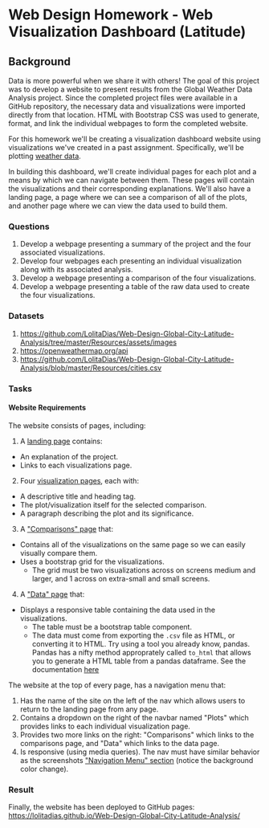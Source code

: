 # Web Design Homework - Web Visualization Dashboard (Latitude)

## Background

Data is more powerful when we share it with others! The goal of this project was to develop a website to present results from the Global Weather Data Analysis project. Since the completed project files were available in a GitHub repository, the necessary data and visualizations were imported directly from that location. HTML with Bootstrap CSS was used to generate, format, and link the individual webpages to form the completed website.

For this homework we'll be creating a visualization dashboard website using visualizations we've created in a past assignment. Specifically, we'll be plotting [weather data](Resources/cities.csv).

In building this dashboard, we'll create individual pages for each plot and a means by which we can navigate between them. These pages will contain the visualizations and their corresponding explanations. We'll also have a landing page, a page where we can see a comparison of all of the plots, and another page where we can view the data used to build them.

### Questions

1. Develop a webpage presenting a summary of the project and the four associated visualizations.
2. Develop four webpages each presenting an individual visualization along with its associated analysis.
3. Develop a webpage presenting a comparison of the four visualizations.
4. Develop a webpage presenting a table of the raw data used to create the four visualizations.

### Datasets
1. https://github.com/LolitaDias/Web-Design-Global-City-Latitude-Analysis/tree/master/Resources/assets/images
2. https://openweathermap.org/api
3. https://github.com/LolitaDias/Web-Design-Global-City-Latitude-Analysis/blob/master/Resources/cities.csv

### Tasks

#### Website Requirements

The website consists of pages, including:

1. A [landing page](#landing-page) contains:
  * An explanation of the project.
  * Links to each visualizations page.
2. Four [visualization pages](#visualization-pages), each with:
  * A descriptive title and heading tag.
  * The plot/visualization itself for the selected comparison.
  * A paragraph describing the plot and its significance.
3. A ["Comparisons" page](#comparisons-page) that:
  * Contains all of the visualizations on the same page so we can easily visually compare them.
  * Uses a bootstrap grid for the visualizations.
    * The grid must be two visualizations across on screens medium and larger, and 1 across on extra-small and small screens.
4. A ["Data" page](#data-page) that:
  * Displays a responsive table containing the data used in the visualizations.
    * The table must be a bootstrap table component.
    * The data must come from exporting the `.csv` file as HTML, or converting it to HTML. Try using a tool you already know, pandas. Pandas has a nifty method approprately called `to_html` that allows you to generate a HTML table from a pandas dataframe. See the documentation [here](https://pandas.pydata.org/pandas-docs/version/0.17.0/generated/pandas.DataFrame.to_html.html)

The website at the top of every page, has a navigation menu that:

1. Has the name of the site on the left of the nav which allows users to return to the landing page from any page.
2. Contains a dropdown on the right of the navbar named "Plots" which provides links to each individual visualization page.
3. Provides two more links on the right: "Comparisons" which links to the comparisons page, and "Data" which links to the data page.
4. Is responsive (using media queries). The nav must have similar behavior as the screenshots ["Navigation Menu" section](#navigation-menu) (notice the background color change).

### Result
Finally, the website has been deployed to GitHub pages: https://lolitadias.github.io/Web-Design-Global-City-Latitude-Analysis/

